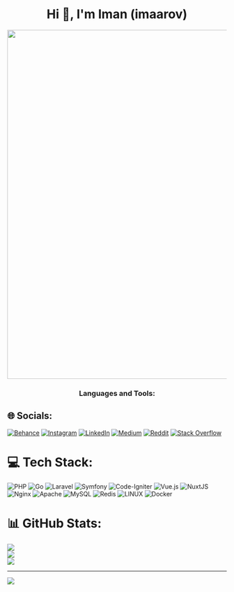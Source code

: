 <h1 align="center">Hi 👋, I'm Iman (imaarov)</h1>
<p align="center"><img align="center" width="800px" src="https://thumbs.gfycat.com/BitesizedWeeklyAffenpinscher-size_restricted.gif"></p>
<h3 align="center">Languages and Tools:</h3>


## 🌐 Socials:
[![Behance](https://img.shields.io/badge/Behance-1769ff?logo=behance&logoColor=white)](https://behance.net/imaarov) [![Instagram](https://img.shields.io/badge/Instagram-%23E4405F.svg?logo=Instagram&logoColor=white)](https://instagram.com/imaaarov) [![LinkedIn](https://img.shields.io/badge/LinkedIn-%230077B5.svg?logo=linkedin&logoColor=white)](https://linkedin.com/in/iman-atarof-244900259/) [![Medium](https://img.shields.io/badge/Medium-12100E?logo=medium&logoColor=white)](https://medium.com/@imaarov) [![Reddit](https://img.shields.io/badge/Reddit-%23FF4500.svg?logo=Reddit&logoColor=white)](https://reddit.com/user/imaarov) [![Stack Overflow](https://img.shields.io/badge/-Stackoverflow-FE7A16?logo=stack-overflow&logoColor=white)](https://stackoverflow.com/users/18310654) 

# 💻 Tech Stack:
![PHP](https://img.shields.io/badge/php-%23777BB4.svg?style=for-the-badge&logo=php&logoColor=white) ![Go](https://img.shields.io/badge/go-%2300ADD8.svg?style=for-the-badge&logo=go&logoColor=white) 
![Laravel](https://img.shields.io/badge/laravel-%23FF2D20.svg?style=for-the-badge&logo=laravel&logoColor=white) 
![Symfony](https://img.shields.io/badge/symfony-%23000000.svg?style=for-the-badge&logo=symfony&logoColor=white) 
![Code-Igniter](https://img.shields.io/badge/CodeIgniter-%23EF4223.svg?style=for-the-badge&logo=codeIgniter&logoColor=white) 
![Vue.js](https://img.shields.io/badge/vuejs-%2335495e.svg?style=for-the-badge&logo=vuedotjs&logoColor=%234FC08D)
![NuxtJS](https://img.shields.io/badge/Nuxt-black?style=for-the-badge&logo=nuxt.js&logoColor=white) 
 ![Nginx](https://img.shields.io/badge/nginx-%23009639.svg?style=for-the-badge&logo=nginx&logoColor=white) ![Apache](https://img.shields.io/badge/apache-%23D42029.svg?style=for-the-badge&logo=apache&logoColor=white) ![MySQL](https://img.shields.io/badge/mysql-%2300f.svg?style=for-the-badge&logo=mysql&logoColor=white) ![Redis](https://img.shields.io/badge/redis-%23DD0031.svg?style=for-the-badge&logo=redis&logoColor=white) ![LINUX](https://img.shields.io/badge/Linux-FCC624?style=for-the-badge&logo=linux&logoColor=black) ![Docker](https://img.shields.io/badge/docker-%230db7ed.svg?style=for-the-badge&logo=docker&logoColor=white)
# 📊 GitHub Stats:
![](https://github-readme-stats.vercel.app/api?username=imaarov&theme=vue&hide_border=true&include_all_commits=true&count_private=true)<br/>
![](https://github-readme-streak-stats.herokuapp.com/?user=imaarov&theme=vue&hide_border=true)<br/>
![](https://github-readme-stats.vercel.app/api/top-langs/?username=imaarov&theme=vue&hide_border=true&include_all_commits=true&count_private=true&layout=compact)

---
[![](https://visitcount.itsvg.in/api?id=imaarov&icon=0&color=0)](https://visitcount.itsvg.in)

<!-- Proudly created with GPRM ( https://gprm.itsvg.in ) -->
